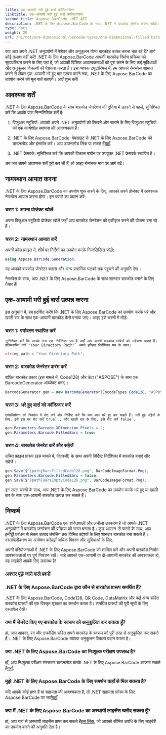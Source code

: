 ```yaml
---
title: एक-आयामी भरी हुई बार्स कॉन्फ़िगरेशन
linktitle: एक-आयामी भरी हुई बार्स कॉन्फ़िगरेशन
second_title: Aspose.BarCode .NET API
description: .NET के लिए Aspose.BarCode के साथ .NET में बारकोड जेनरेट करना सीखें। यह व्यापक ट्यूटोरियल नेमस्पेस आयात करने से लेकर एक-आयामी बारकोड बनाने तक सब कुछ कवर करता है।
type: docs
weight: 20
url: /hi/net/one-dimensional-barcode-types/one-dimensional-filled-bars-configuration/
---
```


क्या आप अपने .NET अनुप्रयोगों में पेशेवर और अनुकूलन योग्य बारकोड उत्पन्न करना चाह रहे हैं? आगे कोई तलाश नहीं करें! .NET के लिए Aspose.BarCode आपकी बारकोड निर्माण प्रक्रिया को सुव्यवस्थित करने के लिए यहां है, जो आपकी विशिष्ट आवश्यकताओं को पूरा करने के लिए कई सुविधाओं और अनुकूलन विकल्पों की पेशकश करता है। इस व्यापक ट्यूटोरियल में, हम आपको नेमस्पेस आयात करने से लेकर एक-आयामी भरे हुए बार उत्पन्न करने तक, .NET के लिए Aspose.BarCode का उपयोग करने की मूल बातें बताएंगे। आएँ शुरू करें!

## आवश्यक शर्तें

.NET के लिए Aspose.BarCode के साथ बारकोड जेनरेशन की दुनिया में उतरने से पहले, सुनिश्चित करें कि आपके पास निम्नलिखित शर्तें हैं:

1. विजुअल स्टूडियो: आपको अपने .NET अनुप्रयोगों को लिखने और चलाने के लिए विजुअल स्टूडियो की एक कार्यशील स्थापना की आवश्यकता है।

2.  .NET के लिए Aspose.BarCode: वेबसाइट से .NET के लिए Aspose.BarCode को डाउनलोड और इंस्टॉल करें। आप डाउनलोड लिंक पा सकते हैं[यहाँ](https://releases.aspose.com/barcode/net/).

3. .NET फ्रेमवर्क: सुनिश्चित करें कि आपकी विकास मशीन पर उपयुक्त .NET फ्रेमवर्क स्थापित है।

अब जब आपने आवश्यक शर्तें पूरी कर ली हैं, तो आइए रोमांचक भाग पर आगे बढ़ें।

## नामस्थान आयात करना

.NET के लिए Aspose.BarCode का उपयोग शुरू करने के लिए, आपको अपने प्रोजेक्ट में आवश्यक नेमस्पेस आयात करना होगा। इन चरणों का पालन करें:

### चरण 1: अपना प्रोजेक्ट खोलें
   अपना विज़ुअल स्टूडियो प्रोजेक्ट खोलें जहाँ आप बारकोड जेनरेशन को एकीकृत करने की योजना बना रहे हैं।

### चरण 2: नामस्थान आयात करें
   अपनी कोड फ़ाइल में, शीर्ष पर निर्देशों का उपयोग करके निम्नलिखित जोड़ें:

   ```csharp
   using Aspose.BarCode.Generation;
   ```

   यह आपको बारकोड जेनरेटर क्लास और अन्य प्रासंगिक घटकों तक पहुंचने की अनुमति देगा।

नेमस्पेस के साथ, आप .NET के लिए Aspose.BarCode के साथ शानदार बारकोड बनाने के लिए तैयार हैं!

## एक-आयामी भरी हुई बार्स उत्पन्न करना

इस अनुभाग में, हम प्रदर्शित करेंगे कि .NET के लिए Aspose.BarCode का उपयोग करके भरे और खाली बार के साथ एक-आयामी बारकोड कैसे बनाया जाए। आइए इसे चरणों में तोड़ें:

### चरण 1: पर्यावरण स्थापित करें
    सुनिश्चित करें कि आपके पास एक निर्देशिका पथ है जहाँ आप अपनी बारकोड छवियों को सहेजना चाहते हैं। प्रतिस्थापित करें`"Your Directory Path"` अपने इच्छित निर्देशिका पथ के साथ।

   ```csharp
   string path = "Your Directory Path";
   ```

### चरण 2: बारकोड जेनरेटर प्रारंभ करें
   वांछित बारकोड प्रकार (इस मामले में, Code128) और डेटा ("ASPOSE") के साथ एक BarcodeGenerator ऑब्जेक्ट बनाएं।

   ```csharp
   BarcodeGenerator gen = new BarcodeGenerator(EncodeTypes.Code128, "ASPOSE");
   ```

### चरण 3: भरे हुए बार्स को कॉन्फ़िगर करें
    एक्सडिमेंशन को पिक्सेल में सेट करें और निर्दिष्ट करें कि क्या आप भरे हुए बार चाहते हैं। भरी हुई पट्टियों के लिए, इसे इस पर सेट करें`true` , और खाली बार के लिए, इसे सेट करें`false`.

   ```csharp
   gen.Parameters.Barcode.XDimension.Pixels = 2;
   gen.Parameters.Barcode.FilledBars = true;
   ```

### चरण 4: बारकोड जेनरेट करें और सहेजें
   उचित फ़ाइल प्रारूप (इस मामले में, पीएनजी) के साथ अपनी निर्दिष्ट निर्देशिका में बारकोड बनाएं और सहेजें।

   ```csharp
   gen.Save($"{path}BarsFilledCode128.png", BarCodeImageFormat.Png);
   gen.Parameters.Barcode.FilledBars = false;
   gen.Save($"{path}BarsEmptyCode128.png", BarCodeImageFormat.Png);
   ```

इन सरल चरणों के साथ, आप .NET के लिए Aspose.BarCode का उपयोग करके भरे हुए या खाली बार के साथ एक-आयामी बारकोड उत्पन्न कर सकते हैं।

## निष्कर्ष

.NET के लिए Aspose.BarCode एक शक्तिशाली और लचीला उपकरण है जो आपके .NET अनुप्रयोगों में बारकोड जनरेशन की प्रक्रिया को सरल बनाता है। कुछ आसान-से चरणों के साथ, आप इन्वेंट्री प्रबंधन से लेकर उत्पाद लेबलिंग तक विभिन्न उद्देश्यों के लिए शानदार बारकोड बना सकते हैं। दस्तावेज़ीकरण का अन्वेषण करें[यहाँ](https://reference.aspose.com/barcode/net/) अधिक विवरण और सुविधाओं के लिए.

अपनी परियोजनाओं में .NET के लिए Aspose.BarCode को शामिल करें और अपनी बारकोड निर्माण आवश्यकताओं पर पूर्ण नियंत्रण रखें। चाहे आपको एक-आयामी या दो-आयामी बारकोड की आवश्यकता हो, यह लाइब्रेरी आपके लिए उपलब्ध है!

### अक्सर पूछे जाने वाले प्रश्नों

### .NET के लिए Aspose.BarCode द्वारा कौन से बारकोड प्रारूप समर्थित हैं?
.NET के लिए Aspose.BarCode, Code128, QR Code, DataMatrix और कई अन्य सहित बारकोड प्रारूपों की एक विस्तृत श्रृंखला का समर्थन करता है। समर्थित प्रारूपों की पूरी सूची के लिए दस्तावेज़ देखें।

### क्या मैं जेनरेट किए गए बारकोड के स्वरूप को अनुकूलित कर सकता हूँ?
हां, आप आकार, रंग और एन्कोडिंग सहित अपने बारकोड के स्वरूप को पूरी तरह से अनुकूलित कर सकते हैं। .NET के लिए Aspose.BarCode व्यापक अनुकूलन विकल्प प्रदान करता है।

### क्या .NET के लिए Aspose.BarCode का निःशुल्क परीक्षण उपलब्ध है?
हाँ, आप निःशुल्क परीक्षण संस्करण डाउनलोड करके .NET के लिए Aspose.BarCode आज़मा सकते हैं[यहाँ](https://releases.aspose.com/).

### मुझे .NET के लिए Aspose.BarCode के लिए समर्थन कहाँ से मिल सकता है?
 यदि आपके कोई प्रश्न हैं या सहायता की आवश्यकता है, तो .NET सहायता फ़ोरम के लिए Aspose.BarCode पर जाएँ[यहाँ](https://forum.aspose.com/c/barcode/13).

### क्या मैं .NET के लिए Aspose.BarCode का अस्थायी लाइसेंस खरीद सकता हूँ?
 हां, आप यहां से अस्थायी लाइसेंस प्राप्त कर सकते हैं[इस लिंक](https://purchase.aspose.com/temporary-license/), जो आपको सीमित अवधि के लिए लाइब्रेरी का उपयोग करने की अनुमति देता है।